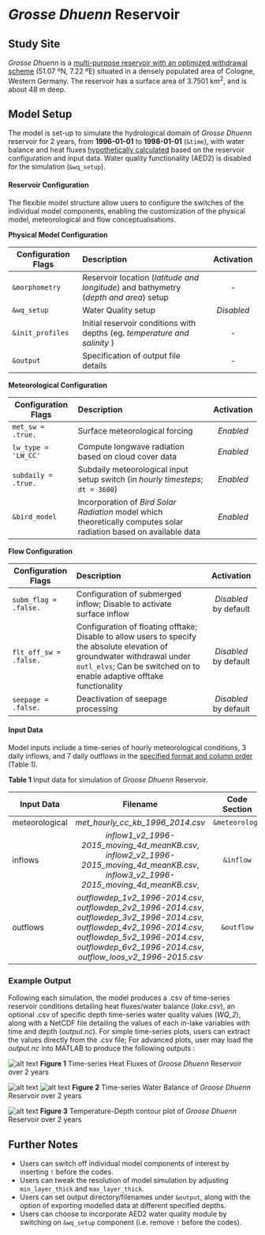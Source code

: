# *Grosse Dhuenn* Reservoir

## Study Site
*Grosse Dhuenn* is a [multi-purpose reservoir with an optimized withdrawal scheme](http://www.sciencedirect.com/science/article/pii/S0301479717302189) (51.07 ºN, 7.22 ºE) situated in a densely populated area of Cologne, Western Germany.
The reservoir has a surface area of 3.7501 km<sup>2</sup>, and is about 48 m deep.

## Model Setup
The model is set-up to simulate the hydrological domain of *Grosse Dhuenn* reservoir for 2 years, from **1996-01-01** to **1998-01-01** (`&time`), with water balance and heat fluxes [hypothetically calculated](http://aed.see.uwa.edu.au/research/models/GLM/downloads/AED_GLM_v2_0b0_20141025.pdf) based on the reservoir configuration and input data. Water quality functionality (AED2) is disabled for the simulation (`&wq_setup`).


#### Reservoir Configuration
The flexible model structure allow users to configure the switches of the individual model components, enabling the customization of the physical model, meteorological and flow conceptualisations.


**Physical Model Configuration**

| Configuration Flags | Description | Activation |
| ---------------- |:----------|:-----------:|
| `&morphometry` | Reservoir location (*latitude and longitude*) and bathymetry (*depth and area*) setup | - |
| `&wq_setup` | Water Quality setup | *Disabled* |
| `&init_profiles` | Initial reservoir conditions with depths (eg. *temperature and salinity* ) | - |
| `&output` | Specification of output file details | - |

**Meteorological Configuration**

| Configuration Flags | Description | Activation|
| ---------------- |:----------|:-----------:|
| `met_sw = .true.` | Surface meteorological forcing | *Enabled* |
| `lw_type = 'LW_CC'` | Compute longwave radiation based on cloud cover data | *Enabled* |
| `subdaily = .true.` | Subdaily meteorological input setup switch (in *hourly timesteps*; `dt = 3600`) | *Enabled* |
| `&bird_model` | Incorporation of *Bird Solar Radiation* model which theoretically computes solar radiation based on available data| *Enabled* |


**Flow Configuration**

| Configuration Flags | Description | Activation |
| ---------------- |:----------|:-----------:|
| `subm_flag = .false.` | Configuration of submerged inflow; Disable to activate surface inflow | *Disabled* by default|
| `flt_off_sw = .false.` | Configuration of floating offtake; Disable to allow users to specify the absolute elevation of groundwater withdrawal under `outl_elvs`; Can be switched on to enable adaptive offtake functionality  | *Disabled* by default |
| `seepage = .false.` | Deactivation of seepage processing | *Disabled* by default|


#### Input Data
Model inputs include a time-series of hourly meteorological conditions, 3 daily inflows, and 7 daily outflows in the [specified format and column order](http://aed.see.uwa.edu.au/research/models/GLM/downloads/AED_GLM_v2_0b0_20141025.pdf) (Table 1).

**Table 1**  Input data for simulation of *Groose Dhuenn* Reservoir.

| Input Data     | Filename   | Code Section |
| ---------------- |:----------:|:-----------:|
| meteorological | *met_hourly_cc_kb_1996_2014.csv*| `&meteorology`|
| inflows | *inflow1_v2_1996-2015_moving_4d_meanKB.csv*, *inflow2_v2_1996-2015_moving_4d_meanKB.csv*, *inflow3_v2_1996-2015_moving_4d_meanKB.csv*,|`&inflow`|
| outflows | *outflowdep_1v2_1996-2014.csv*, *outflowdep_2v2_1996-2014.csv*, *outflowdep_3v2_1996-2014.csv*, *outflowdep_4v2_1996-2014.csv*, *outflowdep_5v2_1996-2014.csv*, *outflowdep_6v2_1996-2014.csv*, *outflow_loos_v2_1996-2015.csv*|`&outflow`|

### Example Output
Following each simulation, the model produces a .csv of time-series reservoir conditions detailing heat fluxes/water balance (*lake.csv*), an optional .csv of specific depth time-series water quality values (*WQ_2*), along with a NetCDF file detailing the values of each in-lake variables with time and depth (*output.nc*). For simple time-series plots, users can extract the values directly from the .csv file; For advanced plots, user may load the *output.nc* into MATLAB to produce the following outputs :

![alt text](https://eexlxq-dm2305.files.1drv.com/y4meK9F-H3_xMIcTz3R9BUYUNOxT2XYPkLJy36pIQf9SwDYIgmYgXg3omF7o6Bu5E629fpXLXeb3fN-_-bFw9AxgzUvxtxrh7R_QL_rJL1q40hrjOUYm3MfbUtw30Ma5s-tbxp5fym5USvNOhBFtb7UQ2BXw8Gsp0lBa2AxHHiaEw7tJQ_9lp6vFxj26lnen7QmuTYU6fkmquWX835i3Z7qwsVYhQA57VgzQnFoaoPoM-k?width=1460&height=565&cropmode=none)
**Figure 1** Time-series Heat Fluxes of *Groose Dhuenn* Reservoir over 2 years

![alt text](https://fuxlxq-dm2305.files.1drv.com/y4mcCn3gualBc3K1WWBiaRMVzbegzeu5DLjVRjAKk-OA3GzRS1JCq6WACiFpYIHhbIJwFFOJj_ZM_6MtspAyBa2CXAlnyppmfLePbM5wtaC1jhOkY-eJjmgff-cuy7NeQ-VT6TOqbNT5ZL-ja6sqKuOCVMB73QwQukJtrZRMXjBS4qwF6GTTk3VgZnhAk-DMP0ApKr1ECZHL4lVQvJKdKvDBfs0d2h3pBVmhavqkkmcV28?width=1460&height=565&cropmode=none)
![alt text](https://foxlxq-dm2305.files.1drv.com/y4m95Le4Bb9BAwnOmTV2JRW7mo9hS-6j18l2NvG5zl2tRPIpBhlz41VdOFWqYzcKKMVvIkZy5H6B-514RSh_1I7-2ouxgDxc0w3jZ3Ty1h2d4x98FojpebeM8i_YHLeYLABuuA49bCkSGMr5T0QIFYp_NRBrJUyzQkLMFQfimoxVRVnqh6pd_iUNXuVP5r_5f5O__45nu3ollQI1frDWNkYlZcWL_YL0iilsW0KA4_6ydc?width=1460&height=565&cropmode=none)
**Figure 2** Time-series Water Balance of *Groose Dhuenn* Reservoir over 2 years


![alt text](https://epwaog-dm2305.files.1drv.com/y4mW6uUnc81glHf4V0vL6At-deUAs_Wxx8Wdy3PmIfAZ8DiJ-ysEeHJoAHBbgvPuC3Vl3S_E1k7iFtgqcL0-WDgQuuRBqIngr4D4iTKIVgcjO8BPBpFP8zwHQ35VJ3VmPoFQ8CgPhxUONW_qf8aAqnyM6C1nijltUnzzgSvs_bfjfJR870VACXVQowNoqPZoeO-dtcVNztjbcLWy6Cq9Ovgn4yybfYQlOwXjbyg4Oz_WDQ?width=875&height=656&cropmode=none)
**Figure 3** Temperature-Depth contour plot of *Groose Dhuenn* Reservoir over 2 years


## Further Notes
- Users can switch off individual model components of interest by inserting `!` before the codes.
- Users can tweak the resolution of model simulation by adjusting `min_layer_thick` and `max_layer_thick`.
- Users can set output directory/filenames under `&output`, along with the option of exporting modelled data at different specified depths.
- Users can choose to incorporate AED2 water quality module by switching on `&wq_setup` component (i.e. remove `!` before the codes).
